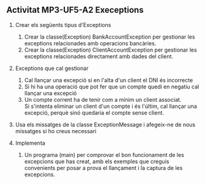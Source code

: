 ## Activitat MP3-UF5-A2 Execeptions

1. Crear els següents tipus d'Exceptions
   1. Crear la classe(Exception) BankAccountException per gestionar les exceptions relacionades amb operacions bancàries.
   2. Crear la classe(Exception) ClientAccountException per gestionar les exceptions relacionades directament amb dades del client.
   
2. Exceptions que cal gestionar
   1. Cal llançar una excepció si en l'alta d'un client el DNI és incorrecte
   2. Si hi ha una operació que pot fer que un compte quedi en negatiu cal llançar una excepció
   3. Un compte corrent ha de tenir com a mínim un client associat.   
    Si s'intenta eliminar un client d'un compte i és l'últim, cal llançar una excepció, perquè sinó quedaria el compte sense client.
   
3. Usa els missatges de la classe ExceptionMessage i afegeix-ne de nous missatges si ho creus necessari

4. Implementa
   1. Un programa (main) per comprovar el bon funcionament de les excepcions que has creat, amb els exemples que creguis convenients per
   posar a prova el llançament i la captura de les excepcions.